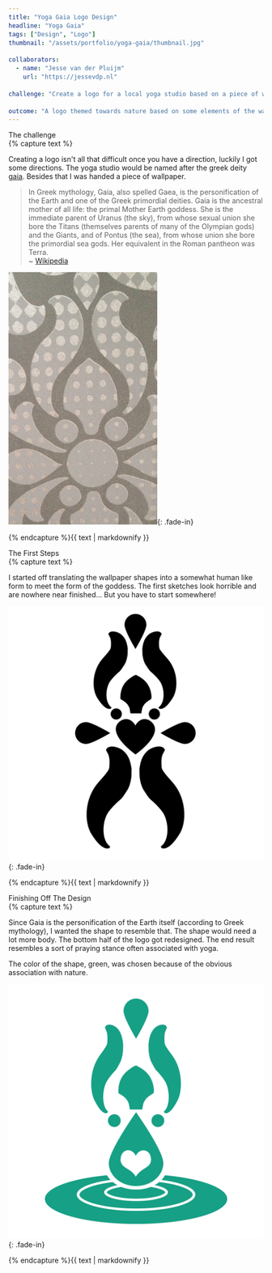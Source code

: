 ```yaml
---
title: "Yoga Gaia Logo Design"
headline: "Yoga Gaia"
tags: ["Design", "Logo"]
thumbnail: "/assets/portfolio/yoga-gaia/thumbnail.jpg"

collaborators:
  - name: "Jesse van der Pluijm"
    url: "https://jessevdp.nl"

challenge: "Create a logo for a local yoga studio based on a piece of wallpaper and a Greek deity."

outcome: "A logo themed towards nature based on some elements of the wallpaper."
---
```


<section class="fade-in">
  <div class="header">The challenge</div>
  <div class="text">{% capture text %}

Creating a logo isn't all that difficult once you have a direction, luckily I got some directions. The yoga studio would be named after the greek deity [gaia](https://en.wikipedia.org/wiki/Gaia_(mythology)). Besides that I was handed a piece of wallpaper.

>In Greek mythology, Gaia, also spelled Gaea, is the personification of the Earth and one of the Greek primordial deities. Gaia is the ancestral mother of all life: the primal Mother Earth goddess. She is the immediate parent of Uranus (the sky), from whose sexual union she bore the Titans (themselves parents of many of the Olympian gods) and the Giants, and of Pontus (the sea), from whose union she bore the primordial sea gods. Her equivalent in the Roman pantheon was Terra.  
>~ [Wikipedia](https://en.wikipedia.org/wiki/Gaia_(mythology))

![wallpaper](/assets/portfolio/yoga-gaia/wallpaper.jpeg){: .fade-in}

{% endcapture %}{{ text | markdownify }}</div></section>

<section class="fade-in">
  <div class="header">The First Steps</div>
  <div class="text">{% capture text %}

I started off translating the wallpaper shapes into a somewhat human like form to meet the form of the goddess. The first sketches look horrible and are nowhere near finished... But you have to start somewhere!

![first sketches](/assets/portfolio/yoga-gaia/first-sketch.jpg){: .fade-in}

{% endcapture %}{{ text | markdownify }}</div></section>

<section class="fade-in">
  <div class="header">Finishing Off The Design</div>
  <div class="text">{% capture text %}

Since Gaia is the personification of the Earth itself (according to Greek mythology), I wanted the shape to resemble that. The shape would need a lot more body. The bottom half of the logo got redesigned. The end result resembles a sort of praying stance often associated with yoga.

The color of the shape, green, was chosen because of the obvious association with nature.

![first sketches](/assets/portfolio/yoga-gaia/logo.png){: .fade-in}

{% endcapture %}{{ text | markdownify }}</div></section>
